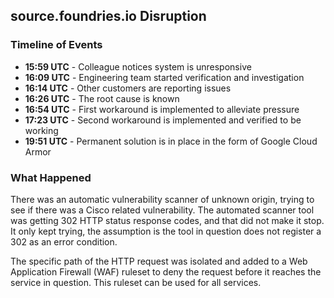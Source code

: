 ## source.foundries.io Disruption

### Timeline of Events

- **15:59 UTC** - Colleague notices system is unresponsive
- **16:09 UTC** - Engineering team started verification and investigation
- **16:14 UTC** - Other customers are reporting issues
- **16:26 UTC** - The root cause is known
- **16:54 UTC** - First workaround is implemented to alleviate pressure
- **17:23 UTC** - Second workaround is implemented and verified to be working
- **19:51 UTC** - Permanent solution is in place in the form of Google Cloud Armor

### What Happened

There was an automatic vulnerability scanner of unknown origin, trying to see if there was a Cisco related vulnerability.
The automated scanner tool was getting 302 HTTP status response codes, and that did not make it stop.
It only kept trying, the assumption is the tool in question does not register a 302 as an error condition.

The specific path of the HTTP request was isolated and added to a Web Application Firewall (WAF) ruleset to deny the request
before it reaches the service in question. This ruleset can be used for all services.

